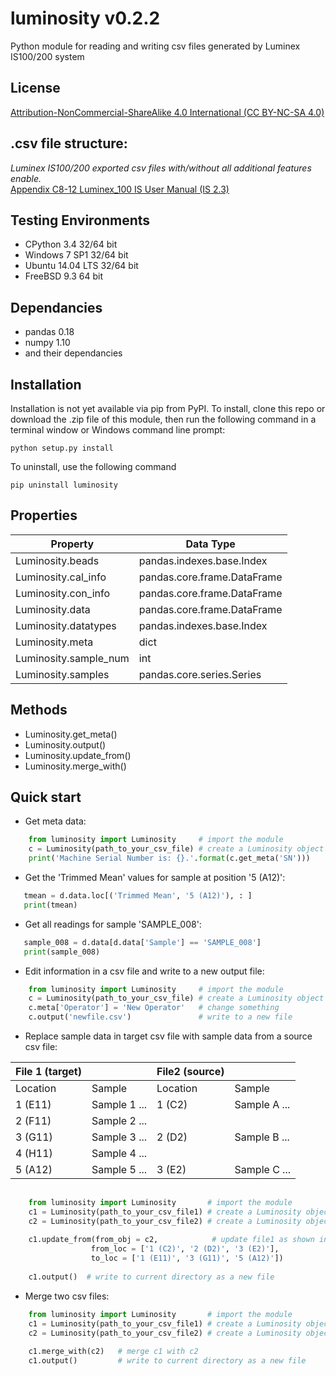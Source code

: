 # luminosity v0.2.2

Python module for reading and writing csv files generated by Luminex IS100/200 system<br>
## License ##
<a href="https://creativecommons.org/licenses/by-nc-sa/4.0/">Attribution-NonCommercial-ShareAlike 4.0 International (CC BY-NC-SA 4.0)</a>


## .csv file structure: ##
_Luminex IS100/200 exported csv files with/without all additional features enable._<br>
<a href="http://www.appliedcytometry.com/Technotes/System_Operation/Technote_32/Luminex_100_IS_User_Manual_(IS2.3).pdf">Appendix C8-12 Luminex_100 IS User Manual (IS 2.3)</a>

## Testing Environments ##
* CPython 3.4 32/64 bit<br>
* Windows 7 SP1 32/64 bit<br>
* Ubuntu 14.04 LTS 32/64 bit<br>
* FreeBSD 9.3 64 bit<br>

## Dependancies
* pandas 0.18
* numpy 1.10
* and their dependancies

## Installation ##
Installation is not yet available via pip from PyPI. To install, clone this repo or download the .zip file of this module, then run the following command in a terminal window or Windows command line prompt:

```
python setup.py install
```

To uninstall, use the following command

```
pip uninstall luminosity
```

## Properties ##

| Property|Data Type|
|------|-------|
| Luminosity.beads | pandas.indexes.base.Index|
| Luminosity.cal_info|pandas.core.frame.DataFrame|
| Luminosity.con_info|pandas.core.frame.DataFrame|
| Luminosity.data|pandas.core.frame.DataFrame|
| Luminosity.datatypes|pandas.indexes.base.Index|
| Luminosity.meta|dict|
| Luminosity.sample_num|int|
| Luminosity.samples|pandas.core.series.Series|

## Methods ##

* Luminosity.get_meta()
* Luminosity.output()
* Luminosity.update_from()
* Luminosity.merge_with()

## Quick start ##
* Get meta data:
```python
    from luminosity import Luminosity     # import the module
	c = Luminosity(path_to_your_csv_file) # create a Luminosity object
    print('Machine Serial Number is: {}.'.format(c.get_meta('SN')))
```

* Get the 'Trimmed Mean' values for sample at position '5 (A12)':
```python
   tmean = d.data.loc[('Trimmed Mean', '5 (A12)'), : ]
   print(tmean)
```

* Get all readings for sample 'SAMPLE_008':
```python
   sample_008 = d.data[d.data['Sample'] == 'SAMPLE_008']
   print(sample_008)
```

* Edit information in a csv file and write to a new output file:
```python
    from luminosity import Luminosity     # import the module
	c = Luminosity(path_to_your_csv_file) # create a Luminosity object
    c.meta['Operator'] = 'New Operator'   # change something
    c.output('newfile.csv')               # write to a new file
```

* Replace sample data in target csv file with sample data from a source csv file:

|File 1 (target) | |File2 (source)||
|-------|---------|-----------|---|
|Location|Sample|Location|	Sample|
|1 (E11)|Sample 1 ...|1 (C2)|Sample A ...|
|2 (F11)|Sample 2 ...||
|3 (G11)|Sample 3 ...|2 (D2)|Sample B ...|
|4 (H11)|Sample 4 ...||
|5 (A12)|Sample 5 ...|3 (E2)|Sample C ...|

```python
    
    from luminosity import Luminosity       # import the module
	c1 = Luminosity(path_to_your_csv_file1) # create a Luminosity object 1
    c2 = Luminosity(path_to_your_csv_file2) # create a Luminosity object 2
    
    c1.update_from(from_obj = c2,            # update file1 as shown in above table
                  from_loc = ['1 (C2)', '2 (D2)', '3 (E2)'], 
                  to_loc = ['1 (E11)', '3 (G11)', '5 (A12)'])
                  
    c1.output()  # write to current directory as a new file
```

* Merge two csv files:
```python
    from luminosity import Luminosity       # import the module
	c1 = Luminosity(path_to_your_csv_file1) # create a Luminosity object 1
    c2 = Luminosity(path_to_your_csv_file2) # create a Luminosity object 2
    
    c1.merge_with(c2)   # merge c1 with c2
    c1.output()         # write to current directory as a new file
```